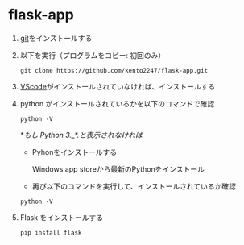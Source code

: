 # flask-app

1. [git](https://git-for-windows.github.io/)をインストールする

2. 以下を実行（プログラムをコピー: 初回のみ）

   `git clone https://github.com/kento2247/flask-app.git`

3. [VScode](https://code.visualstudio.com/)がインストールされていなければ、インストールする

4. python がインストールされているかを以下のコマンドで確認

   `python -V`

   **もし Python 3.\_*.*と表示されなければ**

   - Pyhonをインストールする
     
     Windows app storeから最新のPythonをインストール

   - 再び以下のコマンドを実行して、インストールされているか確認

   `python -V`

5. Flask をインストールする

   `pip install flask`
